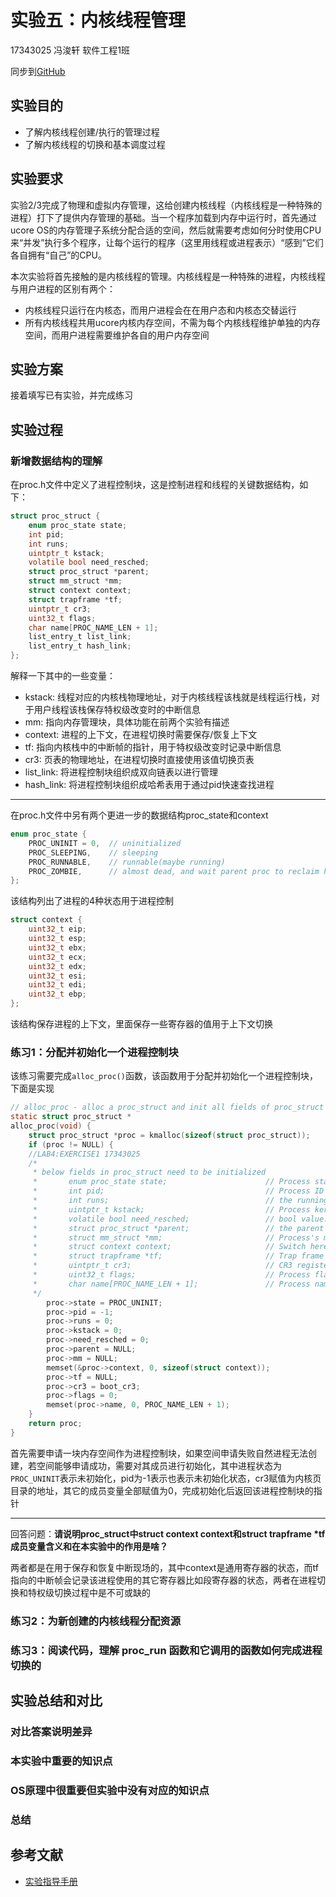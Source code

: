 # 实验五：内核线程管理

17343025 冯浚轩 软件工程1班

同步到[GitHub](https://github.com/sky-5462/OS_Ucore)

## 实验目的

- 了解内核线程创建/执行的管理过程
- 了解内核线程的切换和基本调度过程

## 实验要求

实验2/3完成了物理和虚拟内存管理，这给创建内核线程（内核线程是一种特殊的进程）打下了提供内存管理的基础。当一个程序加载到内存中运行时，首先通过ucore OS的内存管理子系统分配合适的空间，然后就需要考虑如何分时使用CPU来“并发”执行多个程序，让每个运行的程序（这里用线程或进程表示）“感到”它们各自拥有“自己”的CPU。

本次实验将首先接触的是内核线程的管理。内核线程是一种特殊的进程，内核线程与用户进程的区别有两个：

- 内核线程只运行在内核态，而用户进程会在在用户态和内核态交替运行
- 所有内核线程共用ucore内核内存空间，不需为每个内核线程维护单独的内存空间，而用户进程需要维护各自的用户内存空间

## 实验方案

接着填写已有实验，并完成练习

## 实验过程

### 新增数据结构的理解

在proc.h文件中定义了进程控制块，这是控制进程和线程的关键数据结构，如下：

```c
struct proc_struct {
    enum proc_state state;
    int pid;
    int runs;
    uintptr_t kstack;
    volatile bool need_resched;
    struct proc_struct *parent;
    struct mm_struct *mm;
    struct context context;
    struct trapframe *tf;
    uintptr_t cr3;
    uint32_t flags;
    char name[PROC_NAME_LEN + 1];
    list_entry_t list_link;
    list_entry_t hash_link;
};
```

解释一下其中的一些变量：

- kstack: 线程对应的内核栈物理地址，对于内核线程该栈就是线程运行栈，对于用户线程该栈保存特权级改变时的中断信息
- mm: 指向内存管理块，具体功能在前两个实验有描述
- context: 进程的上下文，在进程切换时需要保存/恢复上下文
- tf: 指向内核栈中的中断帧的指针，用于特权级改变时记录中断信息
- cr3: 页表的物理地址，在进程切换时直接使用该值切换页表
- list_link: 将进程控制块组织成双向链表以进行管理
- hash_link: 将进程控制块组织成哈希表用于通过pid快速查找进程

---

在proc.h文件中另有两个更进一步的数据结构proc_state和context

```c
enum proc_state {
    PROC_UNINIT = 0,  // uninitialized
    PROC_SLEEPING,    // sleeping
    PROC_RUNNABLE,    // runnable(maybe running)
    PROC_ZOMBIE,      // almost dead, and wait parent proc to reclaim his resource
};
```

该结构列出了进程的4种状态用于进程控制

```c
struct context {
    uint32_t eip;
    uint32_t esp;
    uint32_t ebx;
    uint32_t ecx;
    uint32_t edx;
    uint32_t esi;
    uint32_t edi;
    uint32_t ebp;
};
```

该结构保存进程的上下文，里面保存一些寄存器的值用于上下文切换

### 练习1：分配并初始化一个进程控制块

该练习需要完成`alloc_proc()`函数，该函数用于分配并初始化一个进程控制块，下面是实现

```c
// alloc_proc - alloc a proc_struct and init all fields of proc_struct
static struct proc_struct *
alloc_proc(void) {
    struct proc_struct *proc = kmalloc(sizeof(struct proc_struct));
    if (proc != NULL) {
    //LAB4:EXERCISE1 17343025
    /*
     * below fields in proc_struct need to be initialized
     *       enum proc_state state;                      // Process state
     *       int pid;                                    // Process ID
     *       int runs;                                   // the running times of Proces
     *       uintptr_t kstack;                           // Process kernel stack
     *       volatile bool need_resched;                 // bool value: need to be rescheduled to release CPU?
     *       struct proc_struct *parent;                 // the parent process
     *       struct mm_struct *mm;                       // Process's memory management field
     *       struct context context;                     // Switch here to run process
     *       struct trapframe *tf;                       // Trap frame for current interrupt
     *       uintptr_t cr3;                              // CR3 register: the base addr of Page Directroy Table(PDT)
     *       uint32_t flags;                             // Process flag
     *       char name[PROC_NAME_LEN + 1];               // Process name
     */
        proc->state = PROC_UNINIT;
        proc->pid = -1;
        proc->runs = 0;
        proc->kstack = 0;
        proc->need_resched = 0;
        proc->parent = NULL;
        proc->mm = NULL;
        memset(&proc->context, 0, sizeof(struct context));
        proc->tf = NULL;
        proc->cr3 = boot_cr3;
        proc->flags = 0;
        memset(proc->name, 0, PROC_NAME_LEN + 1);
    }
    return proc;
}
```

首先需要申请一块内存空间作为进程控制块，如果空间申请失败自然进程无法创建，若空间能够申请成功，需要对其成员进行初始化，其中进程状态为`PROC_UNINIT`表示未初始化，pid为-1表示也表示未初始化状态，cr3赋值为内核页目录的地址，其它的成员变量全部赋值为0，完成初始化后返回该进程控制块的指针

---

回答问题：**请说明proc_struct中struct context context和struct trapframe \*tf成员变量含义和在本实验中的作用是啥？**

两者都是在用于保存和恢复中断现场的，其中context是通用寄存器的状态，而tf指向的中断帧会记录该进程使用的其它寄存器比如段寄存器的状态，两者在进程切换和特权级切换过程中是不可或缺的

### 练习2：为新创建的内核线程分配资源

### 练习3：阅读代码，理解 proc_run 函数和它调用的函数如何完成进程切换的

## 实验总结和对比

### 对比答案说明差异


### 本实验中重要的知识点


### OS原理中很重要但实验中没有对应的知识点


### 总结


## 参考文献

- [实验指导手册](https://github.com/chyyuu/ucore_os_docs/blob/master/SUMMARY.md)
